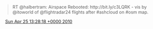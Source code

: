 > RT @halbertram: Airspace Rebooted: http://bit\.ly/c3LQRK \- vis by @itoworld of @flightradar24 flights after \#ashcloud on \#osm map\.

<img src="../../media/tweet.ico" width="12" /> [Sun Apr 25 13:28:18 +0000 2010](https://twitter.com/DromerDenker/status/12821393881)